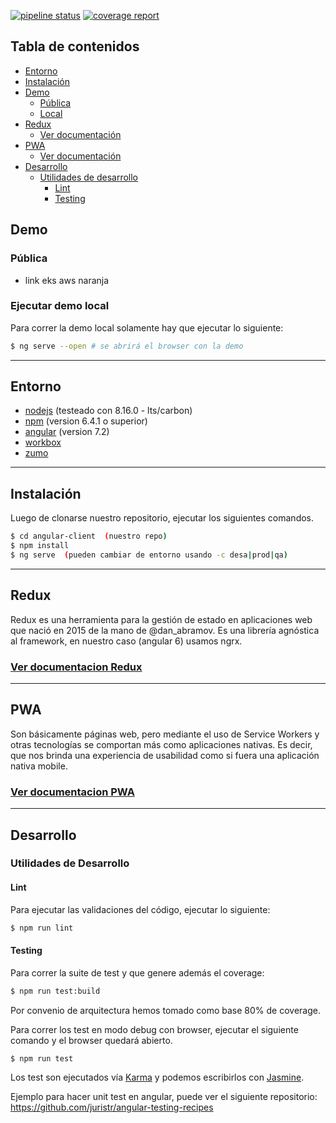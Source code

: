 [![pipeline status](https://cmprod.naranja.com.ar/frontend/webapp/badges/integracion/pipeline.svg)](https://cmprod.naranja.com.ar/frontend/webapp/commits/integracion)
[![coverage report](https://cmprod.naranja.com.ar/frontend/webapp/badges/integracion/coverage.svg)](https://cmprod.naranja.com.ar/frontend/webapp/commits/integracion)

## Tabla de contenidos

- [Entorno](#entorno)
- [Instalación](#instalación)
- [Demo](#demo)
  - [Pública](#link-público)
  - [Local](#ejecutar-demo-local)
- [Redux](#redux)
  - [Ver documentación](#ver-documentacion-redux)
- [PWA](#pwa)
  - [Ver documentación](#ver-documentacion-pwa)
- [Desarrollo](#desarrollo)
  - [Utilidades de desarrollo](#utilidades-de-desarrollo)
    - [Lint](#lint)
    - [Testing](#testing)

## Demo

### Pública

  - link eks aws naranja
  

### Ejecutar demo local

Para correr la demo local solamente hay que ejecutar lo siguiente:

```bash
$ ng serve --open # se abrirá el browser con la demo
```  
___
## Entorno

  - [nodejs](https://nodejs.org/) (testeado con 8.16.0 - lts/carbon)
  - [npm](https://www.npmjs.com) (version 6.4.1 o superior)
  - [angular](https://angular.io/) (version 7.2)
  - [workbox](https://developers.google.com/web/tools/workbox/)
  - [zumo](https://evoluciondigital.us-south.containers.mybluemix.net:29444)
___
## Instalación

Luego de clonarse nuestro repositorio, ejecutar los siguientes comandos.

```bash
$ cd angular-client  (nuestro repo)
$ npm install
$ ng serve  (pueden cambiar de entorno usando -c desa|prod|qa)
```

___
## Redux

Redux es una herramienta para la gestión de estado en aplicaciones web que nació en 2015 de la mano de @dan_abramov.
Es una librería agnóstica al framework, en nuestro caso (angular 6) usamos ngrx.

### [Ver documentacion Redux](https://cmprod.naranja.com.ar/frontend/webapp/tree/integracion/docs/redux/README.md)
___

## PWA

  Son básicamente páginas web, pero mediante el uso de Service Workers y otras tecnologías se comportan más como aplicaciones nativas. Es decir, que nos brinda una experiencia de usabilidad como si fuera una aplicación nativa mobile.

### [Ver documentacion PWA](https://cmprod.naranja.com.ar/frontend/webapp/tree/integracion/docs/pwa/README.md)

___
## Desarrollo

### Utilidades de Desarrollo

#### Lint
Para ejecutar las validaciones del código, ejecutar lo siguiente:

```bash
$ npm run lint
```

#### Testing

Para correr la suite de test y que genere además el coverage:
```bash
$ npm run test:build
```

Por convenio de arquitectura hemos tomado como base 80% de coverage.

Para correr los test en modo debug con browser, ejecutar el siguiente comando y el browser quedará abierto.

```bash
$ npm run test
```

Los test son ejecutados vía [Karma](https://karma-runner.github.io) y podemos escribirlos con [Jasmine](https://jasmine.github.io/).

Ejemplo para hacer unit test en angular, puede ver el siguiente repositorio: https://github.com/juristr/angular-testing-recipes

